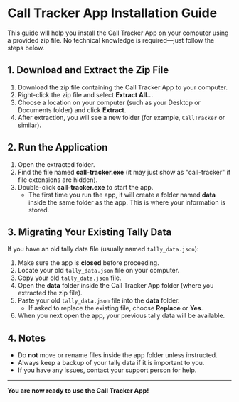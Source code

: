 # Call Tracker App Installation Guide

This guide will help you install the Call Tracker App on your computer using a provided zip file. No technical knowledge is required—just follow the steps below.

## 1. Download and Extract the Zip File
1. Download the zip file containing the Call Tracker App to your computer.
2. Right-click the zip file and select **Extract All...**
3. Choose a location on your computer (such as your Desktop or Documents folder) and click **Extract**.
4. After extraction, you will see a new folder (for example, `CallTracker` or similar).

## 2. Run the Application
1. Open the extracted folder.
2. Find the file named **call-tracker.exe** (it may just show as "call-tracker" if file extensions are hidden).
3. Double-click **call-tracker.exe** to start the app.
   - The first time you run the app, it will create a folder named **data** inside the same folder as the app. This is where your information is stored.

## 3. Migrating Your Existing Tally Data
If you have an old tally data file (usually named `tally_data.json`):

1. Make sure the app is **closed** before proceeding.
2. Locate your old `tally_data.json` file on your computer.
3. Copy your old `tally_data.json` file.
4. Open the **data** folder inside the Call Tracker App folder (where you extracted the zip file).
5. Paste your old `tally_data.json` file into the **data** folder.
   - If asked to replace the existing file, choose **Replace** or **Yes**.
6. When you next open the app, your previous tally data will be available.

## 4. Notes
- Do **not** move or rename files inside the app folder unless instructed.
- Always keep a backup of your tally data if it is important to you.
- If you have any issues, contact your support person for help.

---

**You are now ready to use the Call Tracker App!**
